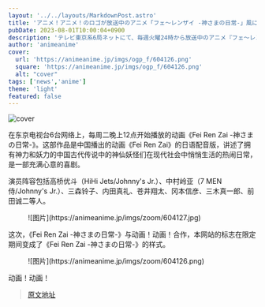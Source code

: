 ```yaml
---
layout: '../../layouts/MarkdownPost.astro'
title: 'アニメ！アニメ！のロゴが放送中のアニメ「フェ～レンザイ -神さまの日常-」風に！'
pubDate: 2023-08-01T10:00:04+0900
description: 'テレビ東京系6局ネットにて、毎週火曜24時から放送中のアニメ『フェ～レンザイ -神さまの日常-』と、アニメ！アニメ！がコラボ！'
author: 'animeanime'
cover:
  url: 'https://animeanime.jp/imgs/ogp_f/604126.png'
  square: 'https://animeanime.jp/imgs/ogp_f/604126.png'
  alt: "cover"
tags: ['news','anime']
theme: 'light'
featured: false
---
```

![cover](https://animeanime.jp/imgs/ogp_f/604126.png)

<p>在东京电视台6台网络上，每周二晚上12点开始播放的动画《Fei Ren Zai -神さまの日常-》。这部作品是中国播出的动画《Fei Ren Zai》的日语配音版，讲述了拥有神力和妖力的中国古代传说中的神仙妖怪们在现代社会中悄悄生活的热闹日常，是一部充满心意的喜剧。</p><p>演员阵容包括高桥优斗（HiHi Jets/Johnny's Jr.）、中村岭亚（7 MEN 侍/Johnny's Jr.）、三森铃子、内田真礼、苍井翔太、冈本信彦、三木真一郎、前田诚二等人。</p><figure class="ctms-editor-image">![图片](https://animeanime.jp/imgs/zoom/604127.jpg)</figure><p>这次，《Fei Ren Zai -神さまの日常-》与动画！动画！合作，本网站的标志在限定期间变成了《Fei Ren Zai -神さまの日常-》的样式。</p><figure class="ctms-editor-image">![图片](https://animeanime.jp/imgs/zoom/604126.png)</figure><p>动画！动画！

>[原文地址](https://animeanime.jp/article/2023/08/01/78988.html)  
